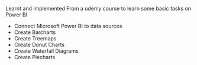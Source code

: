 Learnt and implemented From a udemy course to learn some basic tasks on Power BI 

* Connect Microsoft Power BI to data sources
* Create Barcharts
* Create Treemaps
* Create Donut Charts
* Create Waterfall Diagrams
* Create Piecharts

